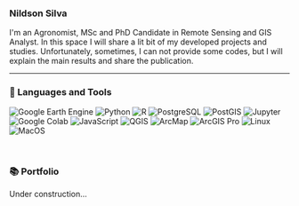 ### Nildson Silva ###

I'm an Agronomist, MSc and PhD Candidate in Remote Sensing and GIS Analyst. In this space I will share a lit bit of my developed projects and studies. Unfortunately, sometimes, I can not provide some codes, but I will explain the main results and share the publication. 

---
### 🧰 Languages and Tools
<p align="left">
  <img alt="Google Earth Engine" src="https://img.shields.io/badge/-Google_Earth_Engine-46a2f1.svg?style=flat&logoColor=white" />
  <img alt="Python" src="https://img.shields.io/badge/-Python-2B5B84?style=flat&logo=python&logoColor=white" />
  <img alt="R" src="https://img.shields.io/badge/-R-2B5B84?style=flat&logo=r&logoColor=white" />
  <img alt="PostgreSQL" src="https://img.shields.io/badge/-PostgreSQL-2B5B84?style=flat&logo=postgresql&logoColor=white" />
  <img alt="PostGIS" src="https://img.shields.io/badge/-PostGIS-2B5B84?style=flat&logo=postgis&logoColor=white" />
  <img alt="Jupyter" src="https://img.shields.io/badge/-Jupyter-E34F26?style=flat&logo=jupyter&logoColor=white" />
  <img alt="Google Colab" src="https://img.shields.io/badge/-Google_Colab-F7DF1E?style=flat&logo=googlecolab&logoColor=white" />
  <img alt="JavaScript" src="https://img.shields.io/badge/-JavaScript-F7DF1E?style=flat&logo=javascript&logoColor=white" />
  <img alt="QGIS" src="https://img.shields.io/badge/-QGIS-108300?style=flat&logo=qgis&logoColor=white" />
  <img alt="ArcMap" src="https://img.shields.io/badge/-ArcMap-108300?style=flat&logo=arcmap&logoColor=white" />
  <img alt="ArcGIS Pro" src="https://img.shields.io/badge/-ArcGIS_Pro-108300?style=flat&logo=arcgispro&logoColor=white" />
  <img alt="Linux" src="https://img.shields.io/badge/-Linux-2B5B84?style=flat&logo=linux&logoColor=white" />
  <img alt="MacOS" src="https://img.shields.io/badge/-MacOS-2B5B84?style=flat&logo=macos&logoColor=white" />
</p>
<br />

### 📚 Portfolio
Under construction...

<!-- ### 📊 Statistics -->
<!-- | ![](http://github-profile-summary-cards.vercel.app/api/cards/repos-per-language?username=nrfsilva&hide=Html&theme=tokyonight) | ![](http://github-profile-summary-<!-- <!-- cards.vercel.app/api/cards/most-commit-language?username=nrfsilva&theme=tokyonight) | -->
